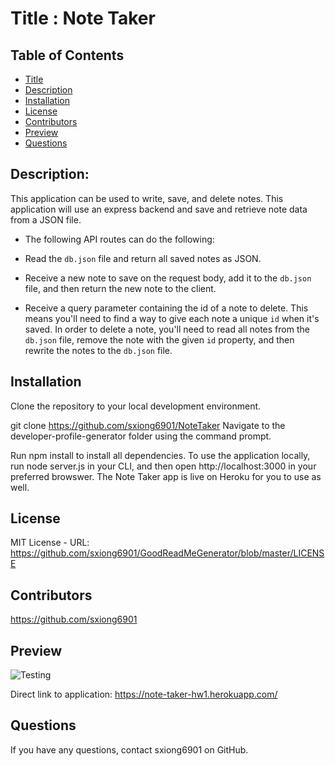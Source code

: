 # Title : Note Taker

  ## Table of Contents
  * [Title](#Title)
  * [Description](#Description)
  * [Installation](#Installation)
  * [License](#license)
  * [Contributors](#Contributors)
  * [Preview](#Preview)
  * [Questions](#Questions)

  ## Description:
  This application can be used to write, save, and delete notes. This application will use an express backend and save and retrieve note data from a JSON file.

  * The following API routes can do the following:

  * Read the `db.json` file and return all saved notes as JSON.

  * Receive a new note to save on the request body, add it to the `db.json` file, and then return the new note to the client.

  * Receive a query parameter containing the id of a note to delete. This means you'll need to find a way to give each note a unique `id` when it's saved. In order to delete a note, you'll need to read all notes from the `db.json` file, remove the note with the given `id` property, and then rewrite the notes to the `db.json` file.

  
  ## Installation
  Clone the repository to your local development environment.

  git clone https://github.com/sxiong6901/NoteTaker
  Navigate to the developer-profile-generator folder using the command prompt.

  Run npm install to install all dependencies. To use the application locally, run node server.js in your CLI, and then open http://localhost:3000 in your preferred browswer. The Note Taker app is live on Heroku for you to use as well.

  ## License
  MIT License - URL: https://github.com/sxiong6901/GoodReadMeGenerator/blob/master/LICENSE
  
  ## Contributors
  https://github.com/sxiong6901
  
  ## Preview
  ![Testing](https://github.com/sxiong6901/GoodReadMeGenerator/blob/master/assets/Generating%20README.md%20File.gif)
  
  Direct link to application: https://note-taker-hw1.herokuapp.com/

  ## Questions
  If you have any questions, contact sxiong6901 on GitHub.